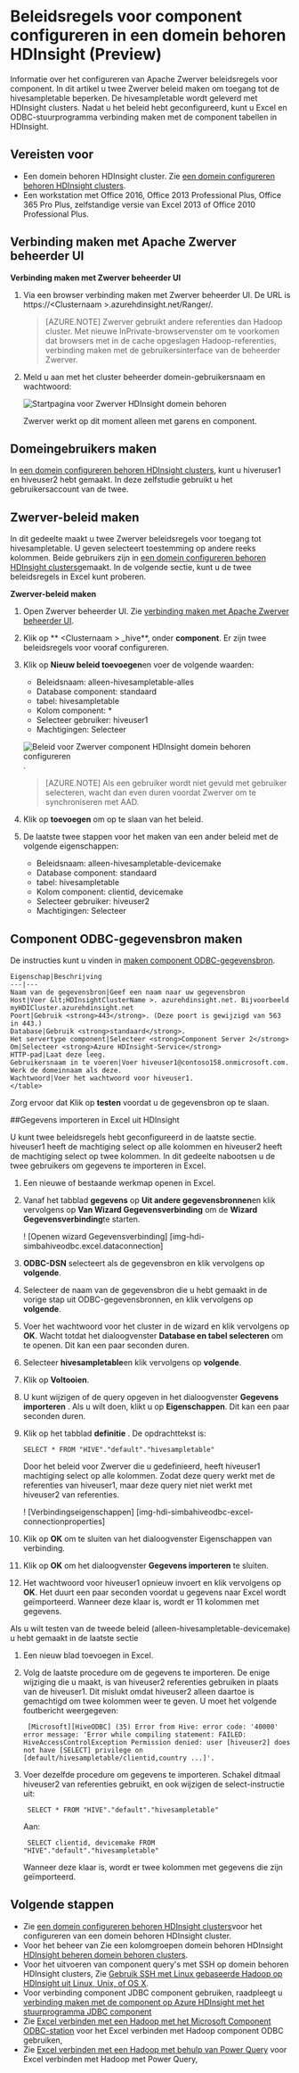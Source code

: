 <properties
    pageTitle="Beleidsregels voor component configureren in een domein behoren HDInsight | Microsoft Azure"
    description="Meer informatie..."
    services="hdinsight"
    documentationCenter=""
    authors="saurinsh"
    manager="jhubbard"
    editor="cgronlun"
    tags="azure-portal"/>

<tags
    ms.service="hdinsight"
    ms.devlang="na"
    ms.topic="hero-article"
    ms.tgt_pltfrm="na"
    ms.workload="big-data"
    ms.date="10/25/2016"
    ms.author="saurinsh"/>

# <a name="configure-hive-policies-in-domain-joined-hdinsight-preview"></a>Beleidsregels voor component configureren in een domein behoren HDInsight (Preview)

Informatie over het configureren van Apache Zwerver beleidsregels voor component. In dit artikel u twee Zwerver beleid maken om toegang tot de hivesampletable beperken. De hivesampletable wordt geleverd met HDInsight clusters. Nadat u het beleid hebt geconfigureerd, kunt u Excel en ODBC-stuurprogramma verbinding maken met de component tabellen in HDInsight.


## <a name="prerequisites"></a>Vereisten voor

- Een domein behoren HDInsight cluster. Zie [een domein configureren behoren HDInsight clusters](hdinsight-domain-joined-configure.md).
- Een workstation met Office 2016, Office 2013 Professional Plus, Office 365 Pro Plus, zelfstandige versie van Excel 2013 of Office 2010 Professional Plus.


## <a name="connect-to-apache-ranger-admin-ui"></a>Verbinding maken met Apache Zwerver beheerder UI

**Verbinding maken met Zwerver beheerder UI**

1. Via een browser verbinding maken met Zwerver beheerder UI. De URL is https://&lt;Clusternaam >.azurehdinsight.net/Ranger/. 

    >[AZURE.NOTE] Zwerver gebruikt andere referenties dan Hadoop cluster. Met nieuwe InPrivate-browservenster om te voorkomen dat browsers met in de cache opgeslagen Hadoop-referenties, verbinding maken met de gebruikersinterface van de beheerder Zwerver.
4. Meld u aan met het cluster beheerder domein-gebruikersnaam en wachtwoord:

    ![Startpagina voor Zwerver HDInsight domein behoren](./media/hdinsight-domain-joined-run-hive/hdinsight-domain-joined-ranger-home-page.png)

    Zwerver werkt op dit moment alleen met garens en component.

## <a name="create-domain-users"></a>Domeingebruikers maken

In [een domein configureren behoren HDInsight clusters](hdinsight-domain-joined-configure.md#create-and-configure-azure-ad-ds-for-your-azure-ad), kunt u hiveruser1 en hiveuser2 hebt gemaakt. In deze zelfstudie gebruikt u het gebruikersaccount van de twee.

## <a name="create-ranger-policies"></a>Zwerver-beleid maken

In dit gedeelte maakt u twee Zwerver beleidsregels voor toegang tot hivesampletable. U geven selecteert toestemming op andere reeks kolommen. Beide gebruikers zijn in [een domein configureren behoren HDInsight clusters](hdinsight-domain-joined-configure.md#create-and-configure-azure-ad-ds-for-your-azure-ad)gemaakt.  In de volgende sectie, kunt u de twee beleidsregels in Excel kunt proberen.

**Zwerver-beleid maken**

1. Open Zwerver beheerder UI. Zie [verbinding maken met Apache Zwerver beheerder UI](#connect-to-apache-ranager-admin-ui).
2. Klik op ** &lt;Clusternaam > _hive**, onder **component**. Er zijn twee beleidsregels voor vooraf configureren.
3. Klik op **Nieuw beleid toevoegen**en voer de volgende waarden:

    - Beleidsnaam: alleen-hivesampletable-alles
    - Database component: standaard
    - tabel: hivesampletable
    - Kolom component: *
    - Selecteer gebruiker: hiveuser1
    - Machtigingen: Selecteer

    ![Beleid voor Zwerver component HDInsight domein behoren configureren](./media/hdinsight-domain-joined-run-hive/hdinsight-domain-joined-configure-ranger-policy.png).

    >[AZURE.NOTE] Als een gebruiker wordt niet gevuld met gebruiker selecteren, wacht dan even duren voordat Zwerver om te synchroniseren met AAD.

4. Klik op **toevoegen** om op te slaan van het beleid.
5. De laatste twee stappen voor het maken van een ander beleid met de volgende eigenschappen:

    - Beleidsnaam: alleen-hivesampletable-devicemake
    - Database component: standaard
    - tabel: hivesampletable
    - Kolom component: clientid, devicemake
    - Selecteer gebruiker: hiveuser2
    - Machtigingen: Selecteer

## <a name="create-hive-odbc-data-source"></a>Component ODBC-gegevensbron maken

De instructies kunt u vinden in [maken component ODBC-gegevensbron](hdinsight-connect-excel-hive-odbc-driver.md).  

    Eigenschap|Beschrijving
    ---|---
    Naam van de gegevensbron|Geef een naam naar uw gegevensbron
    Host|Voer &lt;HDInsightClusterName >. azurehdinsight.net. Bijvoorbeeld myHDICluster.azurehdinsight.net
    Poort|Gebruik <strong>443</strong>. (Deze poort is gewijzigd van 563 in 443.)
    Database|Gebruik <strong>standaard</strong>.
    Het servertype component|Selecteer <strong>Component Server 2</strong>
    Om|Selecteer <strong>Azure HDInsight-Service</strong>
    HTTP-pad|Laat deze leeg.
    Gebruikersnaam in te voeren|Voer hiveuser1@contoso158.onmicrosoft.com. Werk de domeinnaam als deze.
    Wachtwoord|Voer het wachtwoord voor hiveuser1.
    </table>

Zorg ervoor dat Klik op **testen** voordat u de gegevensbron op te slaan.


##<a name="import-data-into-excel-from-hdinsight"></a>Gegevens importeren in Excel uit HDInsight

U kunt twee beleidsregels hebt geconfigureerd in de laatste sectie.  hiveuser1 heeft de machtiging select op alle kolommen en hiveuser2 heeft de machtiging select op twee kolommen. In dit gedeelte nabootsen u de twee gebruikers om gegevens te importeren in Excel.


1. Een nieuwe of bestaande werkmap openen in Excel.
2. Vanaf het tabblad **gegevens** op **Uit andere gegevensbronnen**en klik vervolgens op **Van Wizard Gegevensverbinding** om de **Wizard Gegevensverbinding**te starten.

    ! [Openen wizard Gegevensverbinding] [img-hdi-simbahiveodbc.excel.dataconnection]

3. **ODBC-DSN** selecteert als de gegevensbron en klik vervolgens op **volgende**.
4. Selecteer de naam van de gegevensbron die u hebt gemaakt in de vorige stap uit ODBC-gegevensbronnen, en klik vervolgens op **volgende**.
5. Voer het wachtwoord voor het cluster in de wizard en klik vervolgens op **OK**. Wacht totdat het dialoogvenster **Database en tabel selecteren** om te openen. Dit kan een paar seconden duren.
8. Selecteer **hivesampletable**en klik vervolgens op **volgende**. 
8. Klik op **Voltooien**.
9. U kunt wijzigen of de query opgeven in het dialoogvenster **Gegevens importeren** . Als u wilt doen, klikt u op **Eigenschappen**. Dit kan een paar seconden duren. 
10. Klik op het tabblad **definitie** . De opdrachttekst is:

        SELECT * FROM "HIVE"."default"."hivesampletable"

    Door het beleid voor Zwerver die u gedefinieerd, heeft hiveuser1 machtiging select op alle kolommen.  Zodat deze query werkt met de referenties van hiveuser1, maar deze query niet niet werkt met hiveuser2 van referenties.

    ! [Verbindingseigenschappen] [img-hdi-simbahiveodbc-excel-connectionproperties]

11. Klik op **OK** om te sluiten van het dialoogvenster Eigenschappen van verbinding.
12. Klik op **OK** om het dialoogvenster **Gegevens importeren** te sluiten.  
13. Het wachtwoord voor hiveuser1 opnieuw invoert en klik vervolgens op **OK**. Het duurt een paar seconden voordat u gegevens naar Excel wordt geïmporteerd. Wanneer deze klaar is, wordt er 11 kolommen met gegevens.

Als u wilt testen van de tweede beleid (alleen-hivesampletable-devicemake) u hebt gemaakt in de laatste sectie

1. Een nieuw blad toevoegen in Excel.
2. Volg de laatste procedure om de gegevens te importeren.  De enige wijziging die u maakt, is van hiveuser2 referenties gebruiken in plaats van de hiveuser1. Dit mislukt omdat hiveuser2 alleen daartoe is gemachtigd om twee kolommen weer te geven. U moet het volgende foutbericht weergegeven:

        [Microsoft][HiveODBC] (35) Error from Hive: error code: '40000' error message: 'Error while compiling statement: FAILED: HiveAccessControlException Permission denied: user [hiveuser2] does not have [SELECT] privilege on [default/hivesampletable/clientid,country ...]'.

3. Voer dezelfde procedure om gegevens te importeren. Schakel ditmaal hiveuser2 van referenties gebruikt, en ook wijzigen de select-instructie uit:

        SELECT * FROM "HIVE"."default"."hivesampletable"

    Aan:

        SELECT clientid, devicemake FROM "HIVE"."default"."hivesampletable"

    Wanneer deze klaar is, wordt er twee kolommen met gegevens die zijn geïmporteerd.

## <a name="next-steps"></a>Volgende stappen

- Zie [een domein configureren behoren HDInsight clusters](hdinsight-domain-joined-configure.md)voor het configureren van een domein behoren HDInsight cluster.
- Voor het beheer van Zie een kolomgroepen domein behoren HDInsight [HDInsight beheren domein behoren clusters](hdinsight-domain-joined-manage.md).
- Voor het uitvoeren van component query's met SSH op domein behoren HDInsight clusters, Zie [Gebruik SSH met Linux gebaseerde Hadoop op HDInsight uit Linux, Unix, of OS X](hdinsight-hadoop-linux-use-ssh-unix.md#connect-to-a-domain-joined-hdinsight-cluster).
- Voor verbinding component JDBC component gebruiken, raadpleegt u [verbinding maken met de component op Azure HDInsight met het stuurprogramma JDBC component](hdinsight-connect-hive-jdbc-driver.md)
- Zie [Excel verbinden met een Hadoop met het Microsoft Component ODBC-station](hdinsight-connect-excel-hive-odbc-driver.md) voor het Excel verbinden met Hadoop component ODBC gebruiken,
- Zie [Excel verbinden met een Hadoop met behulp van Power Query](hdinsight-connect-excel-power-query.md) voor Excel verbinden met Hadoop met Power Query,